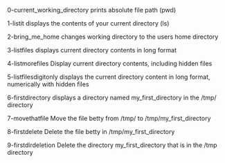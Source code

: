 0-current_working_directory
prints absolute file path (pwd)

1-listit
displays the contents of your current directory (ls)

2-bring_me_home
changes working directory to the users home directory

3-listfiles
displays current directory contents in long format

4-listmorefiles
Display current directory contents, including hidden files

5-listfilesdigitonly
displays the current directory content in long format, numerically with hidden files

6-firstdirectory
displays a directory named my_first_directory in the /tmp/ directory

7-movethatfile
Move the file betty from /tmp/ to /tmp/my_first_directory

8-firstdelete
Delete the file betty in /tmp/my_first_directory

9-firstdirdeletion
Delete the directory my_first_directory that is in the /tmp directory

